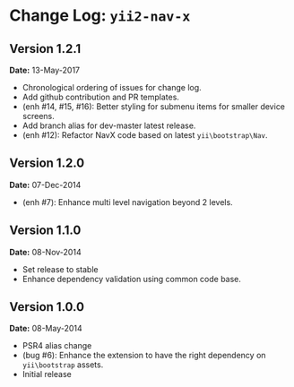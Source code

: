 Change Log: `yii2-nav-x`
========================

## Version 1.2.1

**Date:** 13-May-2017

- Chronological ordering of issues for change log.
- Add github contribution and PR templates.
- (enh #14, #15, #16): Better styling for submenu items for smaller device screens.
- Add branch alias for dev-master latest release.
- (enh #12): Refactor NavX code based on latest `yii\bootstrap\Nav`.

## Version 1.2.0

**Date:** 07-Dec-2014

- (enh #7): Enhance multi level navigation beyond 2 levels.

## Version 1.1.0

**Date:** 08-Nov-2014

- Set release to stable
- Enhance dependency validation using common code base.

## Version 1.0.0

**Date:** 08-May-2014

- PSR4 alias change
- (bug #6): Enhance the extension to have the right dependency on `yii\bootstrap` assets.
- Initial release